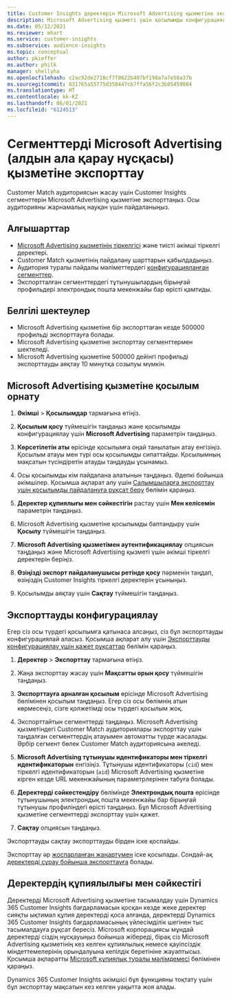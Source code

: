 ```yaml
---
title: Customer Insights деректерін Microsoft Advertising қызметіне экспорттау
description: Microsoft Advertising қызметі үшін қосылымды конфигурациялау және экспорттау жолы туралы ақпарат.
ms.date: 05/12/2021
ms.reviewer: mhart
ms.service: customer-insights
ms.subservice: audience-insights
ms.topic: conceptual
author: pkieffer
ms.author: philk
manager: shellyha
ms.openlocfilehash: c2ac92de2718cf7f0622b407bf198a7a7e50a37b
ms.sourcegitcommit: 831765a55775d358447cb7ffa56f2c3b85459084
ms.translationtype: HT
ms.contentlocale: kk-KZ
ms.lasthandoff: 06/01/2021
ms.locfileid: "6124513"
---
```

# <a name="export-segments-to-microsoft-advertising-preview"></a>Сегменттерді Microsoft Advertising (алдын ала қарау нұсқасы) қызметіне экспорттау

Customer Match аудиториясын жасау үшін Customer Insights сегменттерін Microsoft Advertising қызметіне экспорттаңыз. Осы аудиторияны жарнамалық науқан үшін пайдаланыңыз.

## <a name="prerequisites"></a>Алғышарттар

-   [Microsoft Advertising қызметінің тіркелгісі](https://ads.microsoft.com/) және тиісті әкімші тіркелгі деректері.
-   Customer Match қызметінің пайдалану шарттарын қабылдадыңыз. 
-   Аудитория туралы пайдалы мәліметтердегі [конфигурацияланған сегменттер](segments.md).
-   Экспортталған сегменттердегі тұтынушылардың бірыңғай профильдері электрондық пошта мекенжайы бар өрісті қамтиды.

## <a name="known-limitations"></a>Белгілі шектеулер

- Microsoft Advertising қызметіне бір экспорттаған кезде 500000 профильді экспорттауға болады.
- Microsoft Advertising қызметіне экспорттау сегменттермен шектеледі.
- Microsoft Advertising қызметіне 500000 дейінгі профильді экспорттауды аяқтау 10 минутқа созылуы мүмкін. 


## <a name="set-up-the-connection-to-microsoft-advertising"></a>Microsoft Advertising қызметіне қосылым орнату

1. **Әкімші** > **Қосылымдар** тармағына өтіңіз.

1. **Қосылым қосу** түймешігін таңдаңыз және қосылымды конфигурациялау үшін **Microsoft Advertising** параметрін таңдаңыз.

1. **Көрсетілетін аты** өрісінде қосылымға оңай танылатын атау енгізіңіз. Қосылым атауы мен түрі осы қосылымды сипаттайды. Қосылымның мақсатын түсіндіретін атауды таңдауды ұсынамыз.

1. Осы қосылымды кім пайдалана алатынын таңдаңыз. Әдепкі бойынша әкімшілер. Қосымша ақпарат алу үшін [Салымшыларға экспорттау үшін қосылымды пайдалануға рұқсат беру](connections.md#allow-contributors-to-use-a-connection-for-exports) бөлімін қараңыз.

1. **Деректер құпиялығы мен сәйкестігін** растау үшін **Мен келісемін** параметрін таңдаңыз.

1. Microsoft Advertising қызметіне қосылымды баптандыру үшін **Қосылу** түймешігін таңдаңыз.

1. **Microsoft Advertising қызметімен аутентификациялау** опциясын таңдаңыз және Microsoft Advertising қызметі үшін әкімші тіркелгі деректерін беріңіз.

1. **Өзіңізді экспорт пайдаланушысы ретінде қосу** пәрменін таңдап, өзіңіздің Customer Insights тіркелгі деректерін ұсыныңыз.

1. Қосылымды аяқтау үшін **Сақтау** түймешігін таңдаңыз.

## <a name="configure-an-export"></a>Экспорттауды конфигурациялау

Егер сіз осы түрдегі қосылымға қатынаса алсаңыз, сіз бұл экспорттауды конфигурациялай аласыз. Қосымша ақпарат алу үшін [Экспорттауды конфигурациялау үшін қажет рұқсаттар](export-destinations.md#set-up-a-new-export) бөлімін қараңыз.

1. **Деректер** > **Экспорттау** тармағына өтіңіз.

1. Жаңа экспорттау жасау үшін **Мақсатты орын қосу** түймешігін таңдаңыз.

1. **Экспорттауға арналған қосылым** өрісінде Microsoft Advertising бөлімінен қосылым таңдаңыз. Егер сіз осы бөлімнің атын көрмесеңіз, сізге қолжетімді осы түрдегі қосылым жоқ.

1. Экспорттайтын сегменттерді таңдаңыз. Microsoft Advertising қызметіндегі Customer Match аудиториялары экспорттау үшін таңдалған сегменттердің атауымен автоматты түрде жасалады. Әрбір сегмент бөлек Customer Match аудиториясына әкеледі. 

1. **Microsoft Advertising тұтынушы идентификаторы мен тіркелгі идентификаторын** енгізіңіз. Тұтынушы идентификаторы (`cid`) мен тіркелгі идентификаторын (`aid`) Microsoft Advertising қызметіне кірген кезде URL мекенжайының параметрлерінен табуға болады.

1. **Деректерді сәйкестендіру** бөлімінде **Электрондық пошта** өрісінде тұтынушының электрондық пошта мекенжайы бар бірыңғай тұтынушы профиліндегі өрісті таңдаңыз. Бұл Microsoft Advertising қызметіне сегменттерді экспорттау үшін қажет.

1. **Сақтау** опциясын таңдаңыз.

Экспорттауды сақтау экспорттауды бірден іске қоспайды.

Экспорттау әр [жоспарланған жаңартумен](system.md#schedule-tab) іске қосылады. Сондай-ақ [деректерді сұрау бойынша экспорттауға](export-destinations.md#run-exports-on-demand) болады. 


## <a name="data-privacy-and-compliance"></a>Деректердің құпиялылығы мен сәйкестігі

Деректерді Microsoft Advertising қызметіне тасымалдау үшін Dynamics 365 Customer Insights бағдарламасын қосқан кезде жеке деректер сияқты ықтимал құпия деректерді қоса алғанда, деректерді Dynamics 365 Customer Insights бағдарламасының үйлесімділік шегінен тыс тасымалдауға рұқсат бересіз. Microsoft корпорациясы мұндай деректерді сіздің нұсқауыңыз бойынша жібереді, бірақ сіз Microsoft Advertising қызметінің кез келген құпиялылық немесе қауіпсіздік міндеттемелерінің орындалуына кепілдік беретініне жауаптысыз. Қосымша ақпаратты [Microsoft құпиялық туралы мәлімдемесі](https://go.microsoft.com/fwlink/?linkid=396732) бөлімінен қараңыз.

Dynamics 365 Customer Insights әкімшісі бұл функцияны тоқтату үшін бұл экспорттау мақсатын кез келген уақытта жоя алады.

